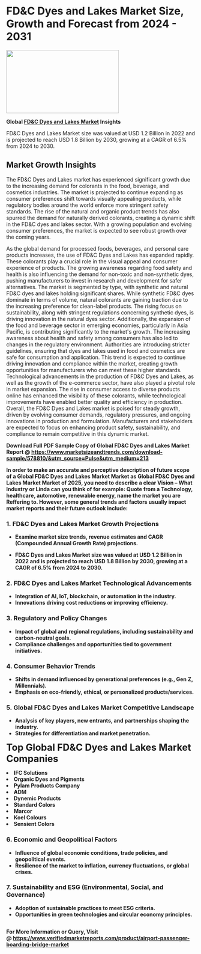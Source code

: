 <H1>FD&C Dyes and Lakes Market Size, Growth and Forecast from 2024 - 2031</H1><img class="aligncenter size-medium wp-image-584254" src="https://thirdeyenews.in/wp-content/uploads/2024/09/Global-Market-Research-300x168.jpeg" alt="" width="300" height="168" /><p><strong>Global&nbsp;<a href="https://www.marketsizeandtrends.com/download-sample/578810/&amp;utm_source=Pulse&amp;utm_medium=213">FD&C Dyes and Lakes Market</a> Insights</strong></p><p>FD&C Dyes and Lakes Market size was valued at USD 1.2 Billion in 2022 and is projected to reach USD 1.8 Billion by 2030, growing at a CAGR of 6.5% from 2024 to 2030.</p><p><h2>Market Growth Insights</h2> <p>The FD&C Dyes and Lakes market has experienced significant growth due to the increasing demand for colorants in the food, beverage, and cosmetics industries. The market is projected to continue expanding as consumer preferences shift towards visually appealing products, while regulatory bodies around the world enforce more stringent safety standards. The rise of the natural and organic product trends has also spurred the demand for naturally derived colorants, creating a dynamic shift in the FD&C dyes and lakes sector. With a growing population and evolving consumer preferences, the market is expected to see robust growth over the coming years.</p> <p><strong></strong></p> <p>As the global demand for processed foods, beverages, and personal care products increases, the use of FD&C Dyes and Lakes has expanded rapidly. These colorants play a crucial role in the visual appeal and consumer experience of products. The growing awareness regarding food safety and health is also influencing the demand for non-toxic and non-synthetic dyes, pushing manufacturers to invest in research and development for safer alternatives. The market is segmented by type, with synthetic and natural FD&C dyes and lakes holding significant shares. While synthetic FD&C dyes dominate in terms of volume, natural colorants are gaining traction due to the increasing preference for clean-label products. The rising focus on sustainability, along with stringent regulations concerning synthetic dyes, is driving innovation in the natural dyes sector. Additionally, the expansion of the food and beverage sector in emerging economies, particularly in Asia Pacific, is contributing significantly to the market's growth. The increasing awareness about health and safety among consumers has also led to changes in the regulatory environment. Authorities are introducing stricter guidelines, ensuring that dyes and lakes used in food and cosmetics are safe for consumption and application. This trend is expected to continue driving innovation and compliance within the market, creating growth opportunities for manufacturers who can meet these higher standards. Technological advancements in the production of FD&C Dyes and Lakes, as well as the growth of the e-commerce sector, have also played a pivotal role in market expansion. The rise in consumer access to diverse products online has enhanced the visibility of these colorants, while technological improvements have enabled better quality and efficiency in production. Overall, the FD&C Dyes and Lakes market is poised for steady growth, driven by evolving consumer demands, regulatory pressures, and ongoing innovations in production and formulation. Manufacturers and stakeholders are expected to focus on enhancing product safety, sustainability, and compliance to remain competitive in this dynamic market.</p> <p><strong></p><p><span class=""><strong>Download Full PDF Sample Copy of Global FD&C Dyes and Lakes Market Report</strong> @ <a href="https://www.marketsizeandtrends.com/download-sample/578810/&amp;utm_source=Pulse&amp;utm_medium=213" target="_blank">https://www.marketsizeandtrends.com/download-sample/578810/&amp;utm_source=Pulse&amp;utm_medium=213</a></span></p><p>In order to make an accurate and perceptive description of future scope of a Global&nbsp;FD&C Dyes and Lakes Market Market as Global&nbsp;FD&C Dyes and Lakes Market Market of 2025, you need to describe a clear Vision &ndash; What Industry or Linda can you think of for example: Quote from a Technology, healthcare, automotive, renewable energy, name the market you are Reffering to. However, some general trends and factors usually impact market reports and their future outlook include:</p><h3>1.&nbsp;<strong>FD&C Dyes and Lakes Market Growth Projections</strong></h3><ul><li>Examine market size trends, revenue estimates and CAGR (Compounded Annual Growth Rate) projections.</li><li><p>FD&C Dyes and Lakes Market size was valued at USD 1.2 Billion in 2022 and is projected to reach USD 1.8 Billion by 2030, growing at a CAGR of 6.5% from 2024 to 2030.</p></li></ul><h3>2.&nbsp;<strong>FD&C Dyes and Lakes Market Technological Advancements</strong></h3><ul><li>Integration of AI, IoT, blockchain, or automation in the industry.</li><li>Innovations driving cost reductions or improving efficiency.</li></ul><h3>3.&nbsp;<strong>Regulatory and Policy Changes</strong></h3><ul><li>Impact of global and regional regulations, including sustainability and carbon-neutral goals.</li><li>Compliance challenges and opportunities tied to government initiatives.</li></ul><h3>4.&nbsp;<strong>Consumer Behavior Trends</strong></h3><ul><li>Shifts in demand influenced by generational preferences (e.g., Gen Z, Millennials).</li><li>Emphasis on eco-friendly, ethical, or personalized products/services.</li></ul><h3>5.&nbsp;<strong>Global FD&C Dyes and Lakes Market Competitive Landscape</strong></h3><ul><li>Analysis of key players, new entrants, and partnerships shaping the industry.</li><li>Strategies for differentiation and market penetration.</li></ul><p data-pm-slice="1 1 []"><span style="color: inherit; font-family: inherit; font-size: 25px;">Top Global FD&C Dyes and Lakes Market Companies</span></p><div class="" data-test-id=""><p><li>IFC Solutions</li><li> Organic Dyes and Pigments</li><li> Pylam Products Company</li><li> ADM</li><li> Dynemic Products</li><li> Standard Colors</li><li> Marcor</li><li> Koel Colours</li><li> Sensient Colors</li></p></div><h3>6.&nbsp;<strong>Economic and Geopolitical Factors</strong></h3><ul><li>Influence of global economic conditions, trade policies, and geopolitical events.</li><li>Resilience of the market to inflation, currency fluctuations, or global crises.</li></ul><h3>7.&nbsp;<strong>Sustainability and ESG (Environmental, Social, and Governance)</strong></h3><ul><li>Adoption of sustainable practices to meet ESG criteria.</li><li>Opportunities in green technologies and circular economy principles.</li></ul><h2><strong style="font-size: 14px;">For More Information or Query, Visit @&nbsp;</strong><a style="background-color: #ffffff; font-size: 14px;" href="https://www.marketsizeandtrends.com/report/fd-c-dyes-and-lakes-market/" target="_blank">https://www.verifiedmarketreports.com/product/airport-passenger-boarding-bridge-market</a></h2>
